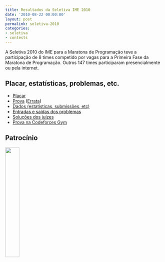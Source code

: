 ```yaml
---
title: Resultados da Seletiva IME 2010
date: '2010-08-22 00:00:00'
layout: post
permalink: seletiva-2010
categories:
- seletiva
- contests
---
```


A Seletiva 2010 do IME para a Maratona de Programação teve a participação
de 8 times competido por vagas para a Primeira Fase da Maratona
de Programação.
Outros 147 times participaram presencialmente ou pela internet.

## Placar, estatísticas, problemas, etc.
- [Placar](https://www.ime.usp.br/~maratona/assets/seletivas/2010/score/score.html)
- [Prova](https://www.ime.usp.br/~maratona/assets/seletivas/2010/caderno.pdf) ([Errata](https://www.ime.usp.br/~maratona/assets/seletivas/2010/errata.pdf))
- [Dados (estatísticas, submissões, etc)](https://www.ime.usp.br/~maratona/assets/seletivas/2010/data.tar.xz)
- [Entradas e saídas dos problemas](https://www.ime.usp.br/~maratona/assets/seletivas/2010/io.tar.xz)
- [Soluções dos juízes](https://www.ime.usp.br/~maratona/assets/seletivas/2010/io.tar.xz)
- [Prova na Codeforces Gym](http://codeforces.com/gym/101055)

## Patrocínio
[<img src="https://www.ime.usp.br/~maratona/assets/seletivas/2013/patrocinio/caelum-ensino-inovacao.png" style="width:30%">](http://www.caelum.com.br/)
